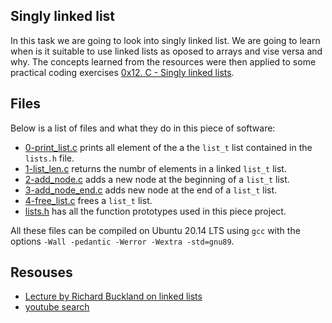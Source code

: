 Singly linked list
---
In this task we are going to look into singly linked list. We are going to learn when is it suitable to use linked lists as oposed to arrays and vise versa and why. The concepts learned from the resources were then applied to some practical coding exercises [0x12. C - Singly linked lists](https://alx-intranet.hbtn.io/projects/229).

Files
---
Below is a list of files and what they do in this piece of software:
- [0-print\_list.c](https://github.com/KatlegoMachethe/alx-low_level_programming/tree/master/0x12-singly_linked_lists/0-print_list.c) prints all element of the a the `list_t` list contained in the `lists.h` file.
- [1-list\_len.c](https://github.com/KatlegoMachethe/alx-low_level_programming/tree/master/0x12-singly_linked_lists/1-list_len.c) returns the numbr of elements in a linked `list_t` list.
- [2-add\_node.c](https://github.com/KatlegoMachethe/alx-low_level_programming/tree/master/0x12-singly_linked_lists/2-add_node.c) adds a new node at the beginning of a `list_t` list.
- [3-add\_node\_end.c](https://github.com/KatlegoMachethe/alx-low_level_programming/tree/master/0x12-singly_linked_lists/3-add_node_end.c) adds new node at the end of a `list_t` list.
- [4-free\_list.c](https://github.com/KatlegoMachethe/alx-low_level_programming/tree/master/0x12-singly_linked_lists/4-free_list.c) frees a `list_t` list.
- [lists.h](https://github.com/KatlegoMachethe/alx-low_level_programming/tree/master/0x12-singly_linked_lists/lists.h) has all the function prototypes used in this piece project.

All these files can be compiled on Ubuntu 20.14 LTS using `gcc` with the options `-Wall -pedantic -Werror -Wextra -std=gnu89`.

Resouses
---
- [Lecture by Richard Buckland on linked lists](https://www.youtube.com/watch?v=udapt4FGY20&t=130s)
- [youtube search](https://www.youtube.com/results?search_query=linked+lists)

